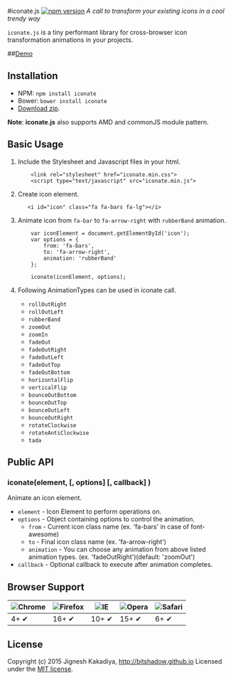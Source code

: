 #iconate.js [![npm version](https://badge.fury.io/js/iconate.svg)](http://badge.fury.io/js/iconate)
*A call to transform your existing icons in a cool trendy way*

`iconate.js` is a tiny performant library for cross-browser icon transformation animations in your projects.

##[Demo](http://bitshadow.github.io/iconate)

Installation
------------
- NPM: `npm install iconate`
- Bower: `bower install iconate`
- [Download zip](https://github.com/bitshadow/iconate/archive/master.zip).

**Note**: **iconate.js** also supports AMD and commonJS module pattern.


## Basic Usage
1. Include the Stylesheet and Javascript files in your html.

    ```
        <link rel="stylesheet" href="iconate.min.css">
        <script type="text/javascript" src="iconate.min.js">
    ```
2. Create icon element.

    ```
       <i id="icon" class="fa fa-bars fa-lg"></i>
    ```
3. Animate icon from `fa-bar` to `fa-arrow-right` with `rubberBand` animation.

    ```
        var iconElement = document.getElementById('icon');
        var options = {
            from: 'fa-bars',
            to: 'fa-arrow-right',
            animation: 'rubberBand'
        };

        iconate(iconElement, options);
    ```


3. Following AnimationTypes can be used in iconate call.
    * `rollOutRight`
    * `rollOutLeft`
    * `rubberBand`
    * `zoomOut`
    * `zoomIn`
    * `fadeOut`
    * `fadeOutRight`
    * `fadeOutLeft`
    * `fadeOutTop`
    * `fadeOutBottom`
    * `horizontalFlip`
    * `verticalFlip`
    * `bounceOutBottom`
    * `bounceOutTop`
    * `bounceOutLeft`
    * `bounceOutRight`
    * `rotateClockwise`
    * `rotateAntiClockwise`
    * `tada`


Public API
----------

### iconate(element, [, options] [, callback] )

Animate an icon element.
* `element` - Icon Element to perform operations on.
* `options` - Object containing options to control the animation.
    * `from` - Current icon class name (ex. 'fa-bars' in case of font-awesome)
    * `to` - Final icon class name (ex. 'fa-arrow-right')
    * `animation` - You can choose any animation from above listed animation types.  (ex. 'fadeOutRight')(default: 'zoomOut')
* `callback` - Optional callback to execute after animation completes.

Browser Support
---------------

![Chrome](https://camo.githubusercontent.com/3bfe3f8c64cf4e968b3d45f587c291853a1b8035/68747470733a2f2f7261772e6769746875622e636f6d2f616c7272612f62726f777365722d6c6f676f732f6d61737465722f6368726f6d652f6368726f6d655f34387834382e706e67) | ![Firefox](https://camo.githubusercontent.com/0a3d07e334548501ef5b7c20a75fc1a4e9457566/68747470733a2f2f7261772e6769746875622e636f6d2f616c7272612f62726f777365722d6c6f676f732f6d61737465722f66697265666f782f66697265666f785f34387834382e706e67) | ![IE](https://camo.githubusercontent.com/439d1528b7dc0a003ff74eaeb1fe30d24bb6c904/68747470733a2f2f7261772e6769746875622e636f6d2f616c7272612f62726f777365722d6c6f676f732f6d61737465722f696e7465726e65742d6578706c6f7265722f696e7465726e65742d6578706c6f7265725f34387834382e706e67) | ![Opera](https://camo.githubusercontent.com/ef1c2ea75ec9ec27156ec690f03b8b44e9c0e996/68747470733a2f2f7261772e6769746875622e636f6d2f616c7272612f62726f777365722d6c6f676f732f6d61737465722f6f706572612f6f706572615f34387834382e706e67) | ![Safari](https://camo.githubusercontent.com/7e8c82eab10c4686d5d94a5875ba436750ac33d7/68747470733a2f2f7261772e6769746875622e636f6d2f616c7272612f62726f777365722d6c6f676f732f6d61737465722f7361666172692f7361666172695f34387834382e706e67)
--- | --- | --- | --- | --- |
4+ ✔ | 16+ ✔ | 10+ ✔ | 15+ ✔ | 6+ ✔ |


License
-------

Copyright (c) 2015 Jignesh Kakadiya, http://bitshadow.github.io
Licensed under the [MIT license](http://opensource.org/licenses/MIT).
